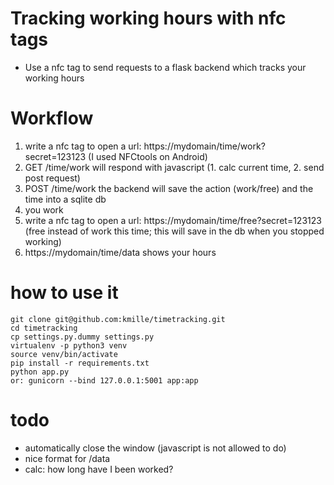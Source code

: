 # Tracking working hours with nfc tags
- Use a nfc tag to send requests to a flask backend which tracks your working hours


# Workflow
1. write a nfc tag to open a url: https://mydomain/time/work?secret=123123 (I used NFCtools on Android)
2. GET /time/work will respond with javascript (1. calc current time, 2. send post request)
3. POST /time/work the backend will save the action (work/free) and the time into a sqlite db
4. you work
5. write a nfc tag to open a url: https://mydomain/time/free?secret=123123 (free instead of work this time; this will save in the db when you stopped working)
6. https://mydomain/time/data shows your hours

# how to use it
```
git clone git@github.com:kmille/timetracking.git
cd timetracking
cp settings.py.dummy settings.py
virtualenv -p python3 venv
source venv/bin/activate
pip install -r requirements.txt
python app.py
or: gunicorn --bind 127.0.0.1:5001 app:app 
```

# todo
- automatically close the window (javascript is not allowed to do)
- nice format for /data
- calc: how long have I been worked?
